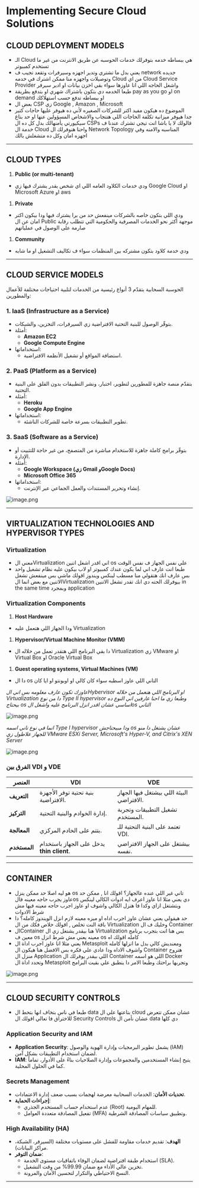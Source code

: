 # Implementing Secure Cloud Solutions

## CLOUD DEPLOYMENT MODELS

- الـ Cloud هي ببساطه خدمه بتوفرلك خدمات الحوسبه عن طريق الانترنت من غير ما تستخدم كمبيوتر
- يعني بدل ما تشتري وتدير اجهزه وسيرفرات وتقعد تجيب ف network جديده وتوصيلات واجهزه منا ممكن اشترك في خدمه Cloud من اي Cloud Service Provider واشغل الحاجه اللي انا عاوزها سواء بقي اخزن بيانات او ادير سيرفر
- طبعا الخدمه دي بتكون باشتراك شهري او بتدفع بطريقة pay as you go او on demand او ببساطه تدفع حسب استهلاكك
- بعض ال CSP زي Google , Amazon , Microsoft
- الموضوع ده هيكون مفيد اكتر للشركات الصغيره لأني ده هيوفر عليها حاجات كتير جدا هيوفر ميزانية تكلفة الحاجات اللي هتتجاب والاشخاص المسؤولين عنها او حد بتاع سيكيورتي يأمنهالك بدل كل ده ال CSPs قالولك لا يا باشا انت تيجي تشترك عندنا ف خدمة ال Cloud واحنا هنوفرلك ال Network Topology المناسبه والامنه وفي اجهزه امان وكل ده متشغلش بالك

---

## CLOUD TYPES

1. **Public (or multi-tenant)** 
- ودي خدمات الكلاود العامه اللي اي شخص يقدر يشترك فيها زي Google Cloud او Microsoft Azure او aws
1. **Private**
- ودي اللي بتكون خاصه بالشركات مينفعش حد من برا يشترك فيها ودا بيكون اكتر امان عن ال Public موجهة أكثر نحو الخدمات المصرفية والحكومية التي تتطلب رقابة صارمة على الوصول في عملياتهم
1. **Community**
- ودي خدمة كلاود بتكون مشتركه بين المنظمات سواء ف تكاليف التشغيل او ما شابه

---

## CLOUD SERVICE MODELS

الحوسبة السحابية بتقدّم 3 أنواع رئيسية من الخدمات لتلبية احتياجات مختلفة للأعمال والمطورين:

### 1. **IaaS (Infrastructure as a Service)**

- بتوفّر الوصول للبنية التحتية الافتراضية زي السيرفرات، التخزين، والشبكات.
- أمثلة:
    - **Amazon EC2**
    - **Google Compute Engine**
- استخداماتها:
    - استضافة المواقع أو تشغيل الأنظمة الافتراضية.

### 2. **PaaS (Platform as a Service)**

- بتقدّم منصة جاهزة للمطورين لتطوير، اختبار، ونشر التطبيقات بدون القلق على البنية التحتية.
- أمثلة:
    - **Heroku**
    - **Google App Engine**
- استخداماتها:
    - تطوير التطبيقات بسرعة خاصة للشركات الناشئة.

### 3. **SaaS (Software as a Service)**

- بتوفّر برامج كاملة جاهزة للاستخدام مباشرة من المتصفح، من غير حاجة للتثبيت أو الإدارة.
- أمثلة:
    - **Google Workspace (زي Gmail وGoogle Docs)**
    - **Microsoft Office 365**
- استخداماتها:
    - إنشاء وتحرير المستندات والعمل الجماعي عبر الإنترنت.

![image.png](image.png)

---

## VIRTUALIZATION TECHNOLOGIES AND HYPERVISOR TYPES

### Virtualization

- معني الVirtualization اني اقدر اشغل اتنين os علي نفس الجهاز ف نفس الوقت
- طبعا انت عارف اني لما يكون عندك كمبيوتر او لاب بيكون عليه نظام تشغيل واحد بس عارف انك هتقولي منا مسطب لينكس ويندوز اقولك ماشي بس مينفعش تشغل الاتنين مع بعض انما الVirtualization بيوفرلك الحته دي انك تقدر تشغل الاتنين in the same time وبمجرد application

### Virtualization Components

1. **Host Hardware**
- ودا الجهاز اللي هتعمل عليه Virtualization
1. **Hypervisor/Virtual Machine Monitor (VMM)**
- دا بقي البرنامج اللي هتقدر تعمل من خلاله ال Virtualization زي VMware او Virtual Box او Oracle Virtual Box
1. **Guest operating systems, Virtual Machines (VM)**
- دا ال os التاني اللي عاوز اسطبه سواء كان كالي او اوبونتو او ايا كان

*عاوزك تكون عارف معلومه بس اني الHybervisor او البرنامج اللي هنعمل من خلاله Virtualization دا من نوع   Type II hypervisor وطبعا زي ما احنا عارفين اني النوع ده بيحتاج os اساسي عشان اقدر انزل البرنامج عليه واشغل الos التاني*

![image.png](image%201.png)

*انما في نوع تاني اسمه Type I hypervisor ودا مبيحتاجش os عشان يشتغل دا منو للجهاز علاطول زي VMware ESXi Server, Microsoft's Hyper-V, and Citrix's XEN Server*

![image.png](image%202.png)

### الفرق بين VDI و VDE

| **العنصر** | **VDI** | **VDE** |
| --- | --- | --- |
| **التعريف** | بنية تحتية توفر الأجهزة الافتراضية. | البيئة اللي بيشتغل فيها الجهاز الافتراضي. |
| **التركيز** | إدارة الخوادم والبنية التحتية. | تشغيل التطبيقات وتجربة المستخدم. |
| **المعالجة** | بتتم على الخادم المركزي. | تعتمد على البنية التحتية للـ VDI. |
| **المستخدم** | يدخل على الجهاز باستخدام **thin client**. | بيشتغل على الجهاز الافتراضي نفسه. |

---

## CONTAINER

- هو ليه اصلا حد ممكن ينزل os تاني غير اللي عنده عالجهاز؟ اقولك انا , ممكن حد عاوز يجرب حاجه معينه فالos دي يعني مثلا انا عاوز اعرف ايه ادوات الكالي لينكس وبتشتغل ازاي وكدا فا هنزل الكالي واشوف او عاوز اجرب حاجه معينه فيها مش شرط الادوات
- حد هيقولي يعني عشان عاوز اجرب اداه او ميزه معينه لازم انزل الويندوز كامله؟ دا باقة النت تخلص , اقولك خلاص فكك من ال Virtualization وخليك ف ال Container
- الContainer هنا بيقدر يشتغل زي ال Virtualization بس هنا انت بتجرب برنامج معين ف os معينه يعني مش شرط انزل os كامله اقولك اه
- يعني مثلا انا عاوز اجرب اداة ال Metasploit ومعنديش كالي بدل ما انزلها كامله واشوف الاداه ودا عادي علي فكره بس الافضل هنا هيكون ال Container هتروح منزل ال Application اللي بيقدر يوفرلك ال Container اللي هو اسمه Docker وتحدد اداة ال Metasploit وتجربها براحتك وطبعا الامر دا ينطبق علي بقيت البرامج

![image.png](image%203.png)

---

## CLOUD SECURITY CONTROLS

- طبعا في ناس بتخاف انها بتحط ال data بتاعتها علي ال cloud عشان ممكن تتعرض للاختراق فا تعالي اقولك ال Security Controls عشان نأمن ال data دي كلها

### Application Security and IAM

- **Application Security**: يشمل تطوير البرمجيات وإدارة الهوية والوصول (IAM) لضمان استخدام التطبيقات بشكل آمن.
- **IAM**: يتيح إنشاء المستخدمين والمجموعات وإدارة الصلاحيات بناءً على الأدوار، تماماً كما في الحلول المحلية.

### Secrets Management

- **تحديات الأمان**: الخدمات السحابية معرضة لهجمات بسبب ضعف إدارة الاعتمادات.
- **إجراءات الحماية**:
    - عدم استخدام حساب المستخدم الجذري (Root) للمهام اليومية.
    - تفعيل المصادقة متعددة العوامل (MFA) وتطبيق سياسات المصادقة الشرطية.

### High Availability (HA)

- **الهدف**: تقديم خدمات مقاومة للفشل على مستويات مختلفة (السيرفر، الشبكة، مراكز البيانات).
- **ضمان التوفر**:
    - استخدام طبقة افتراضية لضمان الوفاء باتفاقيات مستوى الخدمة (SLA).
    - تخزين عالي الأداء مع ضمان 99.99% من وقت التشغيل.
    - النسخ الاحتياطي والتكرار لتحسين الأمان والمرونة.

---